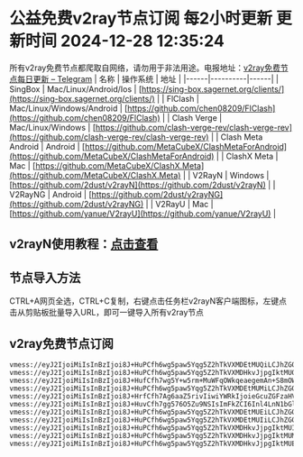 # 公益免费v2ray节点订阅 每2小时更新 更新时间 2024-12-28 12:35:24
所有v2ray免费节点都爬取自网络，请勿用于非法用途。电报地址：[v2ray免费节点每日更新 – Telegram](https://t.me/just_do_chat)
| 名称 | 操作系统 | 地址 |
|------|----------|------|
| SingBox | Mac/Linux/Android/Ios | [https://sing-box.sagernet.org/clients/](https://sing-box.sagernet.org/clients/) |
| FlClash | Mac/Linux/Windows/Android | [https://github.com/chen08209/FlClash](https://github.com/chen08209/FlClash) |
| Clash Verge | Mac/Linux/Windows | [https://github.com/clash-verge-rev/clash-verge-rev](https://github.com/clash-verge-rev/clash-verge-rev) |
| Clash Meta Android | Android | [https://github.com/MetaCubeX/ClashMetaForAndroid](https://github.com/MetaCubeX/ClashMetaForAndroid) |
| ClashX Meta | Mac | [https://github.com/MetaCubeX/ClashX.Meta](https://github.com/MetaCubeX/ClashX.Meta) |
| V2RayN | Windows | [https://github.com/2dust/v2rayN](https://github.com/2dust/v2rayN) |
| V2RayNG | Android | [https://github.com/2dust/v2rayNG](https://github.com/2dust/v2rayNG) |
| V2RayU | Mac | [https://github.com/yanue/V2rayU](https://github.com/yanue/V2rayU) |
## v2rayN使用教程：[点击查看](https://blog.colors.nyc.mn/posts/how-to-use-v2rayn//)
## 节点导入方法
CTRL+A网页全选，CTRL+C复制，右键点击任务栏v2rayN客户端图标，左键点击从剪贴板批量导入URL，即可一键导入所有v2ray节点  
## v2ray免费节点订阅  
``` 
vmess://eyJ2IjoiMiIsInBzIjoi8J+HuPCfh6wg5paw5Yqg5Z2hTkVXMDEtMUQiLCJhZGQiOiJkZS1uZXcwMS5kYWx1cXVhbi50b3AiLCJwb3J0IjoiODA4MCIsInR5cGUiOiJub25lIiwiaWQiOiIzZDFiZTRkYi0yZTE0LTRiNjYtOGRhYi1iMDU2YmIzZjliN2EiLCJhaWQiOiIwIiwibmV0Ijoid3MiLCJwYXRoIjoiLyIsImhvc3QiOiJkZS1uZXcwMS5kYWx1cXVhbi50b3AiLCJ0bHMiOiIifQ==
vmess://eyJ2IjoiMiIsInBzIjoi8J+HuPCfh6wg5paw5Yqg5Z2hTkVXMDHkvJjpgIktMUQiLCJhZGQiOiJnby5kYWx1cXVhbi50b3AiLCJwb3J0IjoiODA4MCIsInR5cGUiOiJub25lIiwiaWQiOiIzZDFiZTRkYi0yZTE0LTRiNjYtOGRhYi1iMDU2YmIzZjliN2EiLCJhaWQiOiIwIiwibmV0Ijoid3MiLCJwYXRoIjoiLyIsImhvc3QiOiJkZS1uZXcwMS5kYWx1cXVhbi50b3AiLCJ0bHMiOiIifQ==
vmess://eyJ2IjoiMiIsInBzIjoi8J+HufCfh7wg5Y+w5rm+MuWFqOWkqeaegemAn+S8mOWFiOS9v+eUqHxYMyIsImFkZCI6Inl4LnN1bGluay5vbmUiLCJwb3J0IjoiMjA1MiIsInR5cGUiOiJub25lIiwiaWQiOiJmOWIyZDdjZS1kNTBhLTQ4ZjktOTY0MC0zYWEzZTM2ZDVmZmYiLCJhaWQiOiIwIiwibmV0Ijoid3MiLCJwYXRoIjoiLyIsImhvc3QiOiJ0dzAyLnhuLS1pbzBhN2l3MGFiNjdiLnh5eiIsInRscyI6IiJ9
vmess://eyJ2IjoiMiIsInBzIjoi8J+HuPCfh6wg5paw5Yqg5Z2hTkVXMDEtMUMiLCJhZGQiOiJkZS1uZXcwMS5kYWx1cXVhbi50b3AiLCJwb3J0IjoiODA4MCIsInR5cGUiOiJub25lIiwiaWQiOiIxYWZiNWMzMi1hNzg0LTQ5ZDYtOWZjMC0wZmJkZDRlNTBmZmMiLCJhaWQiOiIwIiwibmV0Ijoid3MiLCJwYXRoIjoiLyIsImhvc3QiOiJkZS1uZXcwMS5kYWx1cXVhbi50b3AiLCJ0bHMiOiIifQ==
vmess://eyJ2IjoiMiIsInBzIjoi8J+HrfCfh7Ag6aaZ5rivIiwiYWRkIjoieGcuZGFzaHVhaS5jeW91IiwicG9ydCI6IjE5OTAxIiwidHlwZSI6Im5vbmUiLCJpZCI6IjljM2I0NjVmLWJmNGQtNDI1NS04OTZhLTkxODE3ZDE3MGNlMSIsImFpZCI6IjAiLCJuZXQiOiJ0Y3AiLCJwYXRoIjoiLyIsImhvc3QiOiJ4Zy5kYXNodWFpLmN5b3UiLCJ0bHMiOiIifQ==
vmess://eyJ2IjoiMiIsInBzIjoi8J+HuvCfh7gg576O5Zu9NSIsImFkZCI6Inl4LnN1bGluay5vbmUiLCJwb3J0IjoiODAiLCJ0eXBlIjoibm9uZSIsImlkIjoiZjliMmQ3Y2UtZDUwYS00OGY5LTk2NDAtM2FhM2UzNmQ1ZmZmIiwiYWlkIjoiMCIsIm5ldCI6IndzIiwicGF0aCI6Ii8iLCJob3N0IjoidXM1LnN1bGluay5vbmUiLCJ0bHMiOiIifQ==
vmess://eyJ2IjoiMiIsInBzIjoi8J+HuPCfh6wg5paw5Yqg5Z2hTkVXMDEtMUEiLCJhZGQiOiJkZS1uZXcwMS5kYWx1cXVhbi50b3AiLCJwb3J0IjoiODA4MCIsInR5cGUiOiJub25lIiwiaWQiOiI0M2QxOGMxZC00ZDNlLTQwMzQtYTlmOS05ZDgwOTc0NmE4YWQiLCJhaWQiOiIwIiwibmV0Ijoid3MiLCJwYXRoIjoiLyIsImhvc3QiOiJkZS1uZXcwMS5kYWx1cXVhbi50b3AiLCJ0bHMiOiIifQ==
vmess://eyJ2IjoiMiIsInBzIjoi8J+HuPCfh6wg5paw5Yqg5Z2hTkVXMDEtMUIiLCJhZGQiOiJkZS1uZXcwMS5kYWx1cXVhbi50b3AiLCJwb3J0IjoiODA4MCIsInR5cGUiOiJub25lIiwiaWQiOiI0ZjZhODFkMy1lOGI1LTRlNmQtYTVjZS0xODliYTA3NjA2Y2QiLCJhaWQiOiIwIiwibmV0Ijoid3MiLCJwYXRoIjoiLyIsImhvc3QiOiJkZS1uZXcwMS5kYWx1cXVhbi50b3AiLCJ0bHMiOiIifQ==
vmess://eyJ2IjoiMiIsInBzIjoi8J+HuPCfh6wg5paw5Yqg5Z2hTkVXMDHkvJjpgIktMUIiLCJhZGQiOiJnby5kYWx1cXVhbi50b3AiLCJwb3J0IjoiODA4MCIsInR5cGUiOiJub25lIiwiaWQiOiI0ZjZhODFkMy1lOGI1LTRlNmQtYTVjZS0xODliYTA3NjA2Y2QiLCJhaWQiOiIwIiwibmV0Ijoid3MiLCJwYXRoIjoiLyIsImhvc3QiOiJkZS1uZXcwMS5kYWx1cXVhbi50b3AiLCJ0bHMiOiIifQ==
vmess://eyJ2IjoiMiIsInBzIjoi8J+HuPCfh6wg5paw5Yqg5Z2hTkVXMDHkvJjpgIktMUMiLCJhZGQiOiJnby5kYWx1cXVhbi50b3AiLCJwb3J0IjoiODA4MCIsInR5cGUiOiJub25lIiwiaWQiOiIxYWZiNWMzMi1hNzg0LTQ5ZDYtOWZjMC0wZmJkZDRlNTBmZmMiLCJhaWQiOiIwIiwibmV0Ijoid3MiLCJwYXRoIjoiLyIsImhvc3QiOiJkZS1uZXcwMS5kYWx1cXVhbi50b3AiLCJ0bHMiOiIifQ==
vmess://eyJ2IjoiMiIsInBzIjoi8J+HuPCfh6wg5paw5Yqg5Z2hTkVXMDHkvJjpgIktMUEiLCJhZGQiOiJnby5kYWx1cXVhbi50b3AiLCJwb3J0IjoiODA4MCIsInR5cGUiOiJub25lIiwiaWQiOiI0M2QxOGMxZC00ZDNlLTQwMzQtYTlmOS05ZDgwOTc0NmE4YWQiLCJhaWQiOiIwIiwibmV0Ijoid3MiLCJwYXRoIjoiLyIsImhvc3QiOiJkZS1uZXcwMS5kYWx1cXVhbi50b3AiLCJ0bHMiOiIifQ==
```

